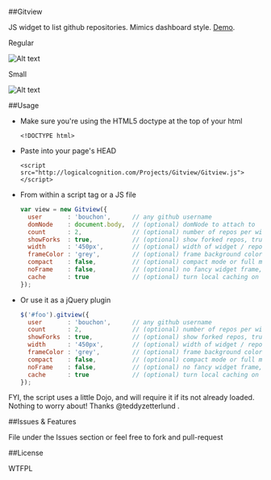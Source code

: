 ##Gitview

JS widget to list github repositories. Mimics dashboard style. [Demo](http://bouchon.github.com/Gitview).

Regular


![Alt text](http://logicalcognition.com/Projects/Gitview/demo/images/screenshot-current.png)

Small


![Alt text](http://logicalcognition.com/Projects/Gitview/demo/images/screenshot-current-small.png)

##Usage

* Make sure you're using the HTML5 doctype at the top of your html

	```console
	<!DOCTYPE html>
	```

* Paste into your page's HEAD

	```console
	<script src="http://logicalcognition.com/Projects/Gitview/Gitview.js"></script>
	```

* From within a script tag or a JS file
	
	```javascript
	var view = new Gitview({ 
	  user       : 'bouchon',      // any github username
	  domNode    : document.body,  // (optional) domNode to attach to
	  count      : 2,              // (optional) number of repos per widget page
	  showForks  : true,           // (optional) show forked repos, true by default
	  width      : '450px',        // (optional) width of widget / repos
	  frameColor : 'grey',         // (optional) frame background color
	  compact    : false,          // (optional) compact mode or full mode?
	  noFrame    : false,          // (optional) no fancy widget frame, just repositories
	  cache		 : true            // (optional) turn local caching on or off, on by default
	});
	```
	
* Or use it as a jQuery plugin
	
	```javascript
	$('#foo').gitview({
	  user       : 'bouchon',      // any github username
	  count      : 2,              // (optional) number of repos per widget page
	  showForks  : true,           // (optional) show forked repos, true by default
	  width      : '450px',        // (optional) width of widget / repos
	  frameColor : 'grey',         // (optional) frame background color
	  compact    : false,          // (optional) compact mode or full mode?
	  noFrame    : false,          // (optional) no fancy widget frame, just repositories
	  cache		 : true            // (optional) turn local caching on or off, on by default
	});
	```
	
FYI, the script uses a little Dojo, and will require it if its not already loaded. Nothing to worry about! Thanks @teddyzetterlund .

##Issues & Features

File under the Issues section or feel free to fork and pull-request

##License

WTFPL